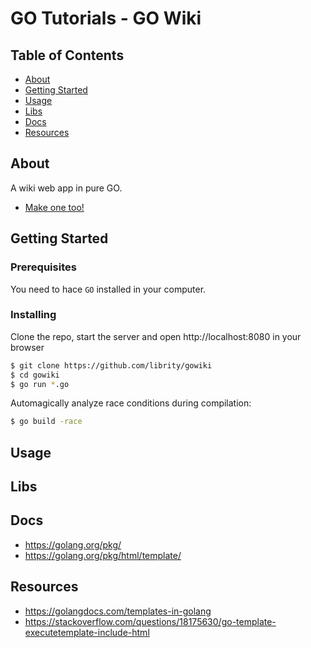 # GO Tutorials - GO Wiki

## Table of Contents

- [About](#about)
- [Getting Started](#getting_started)
- [Usage](#usage)
- [Libs](#libs)
- [Docs](#docs)
- [Resources](#resources)

## About <a name = "about"></a>

A wiki web app in pure GO.

- [Make one too!](https://golang.org/doc/articles/wiki/)

## Getting Started <a name = "getting_started"></a>

### Prerequisites

You need to hace `GO` installed in your computer.

### Installing

Clone the repo, start the server and open http://localhost:8080 in your browser

```bash
$ git clone https://github.com/librity/gowiki
$ cd gowiki
$ go run *.go
```

Automagically analyze race conditions during compilation:

```bash
$ go build -race
```

## Usage <a name = "usage"></a>

## Libs <a name = "libs"></a>

## Docs <a name = "docs"></a>

- https://golang.org/pkg/
- https://golang.org/pkg/html/template/

## Resources <a name = "resources"></a>

- https://golangdocs.com/templates-in-golang
- https://stackoverflow.com/questions/18175630/go-template-executetemplate-include-html
